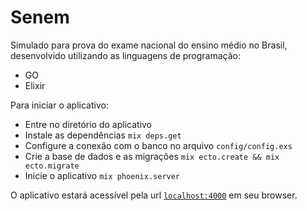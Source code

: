 # Senem

Simulado para prova do exame nacional do ensino médio no Brasil, desenvolvido
utilizando as linguagens de programação:
  * GO
  * Elixir

Para iniciar o aplicativo:

  * Entre no diretório do aplicativo
  * Instale as dependências `mix deps.get`
  * Configure a conexão com o banco no arquivo `config/config.exs`
  * Crie a base de dados e as migrações `mix ecto.create && mix ecto.migrate`
  * Inicie o aplicativo `mix phoenix.server`

O aplicativo estará acessível pela url [`localhost:4000`](http://localhost:4000) em seu browser.
